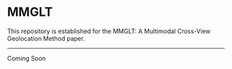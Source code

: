 # MMGLT
This repository is established for the MMGLT: A Multimodal Cross-View Geolocation Method paper.
***
Coming Soon
